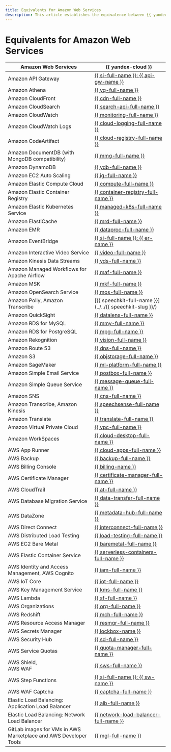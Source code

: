 ```yaml
---
title: Equivalents for Amazon Web Services
description: This article establishes the equivalence between {{ yandex-cloud }} services and Amazon Web Services.
---
```


# Equivalents for Amazon Web Services


| Amazon Web Services | {{ yandex-cloud }} |
|----|----|
| Amazon API Gateway | [{{ si-full-name }}: {{ api-gw-name }}](../../api-gateway/) |
| Amazon Athena | [{{ yq-full-name }}](../../query/) |
| Amazon CloudFront | [{{ cdn-full-name }}](../../cdn/) |
| Amazon CloudSearch | [{{ search-api-full-name }}](../../search-api/) |
| Amazon CloudWatch | [{{ monitoring-full-name }}](../../monitoring/) |
| Amazon CloudWatch Logs | [{{ cloud-logging-full-name }}](../../logging/) |
| Amazon CodeArtifact | [{{ cloud-registry-full-name }}](../../cloud-registry/) |
| Amazon DocumentDB (with MongoDB compatibility) | [{{ mmg-full-name }}](../../storedoc/) |
| Amazon DynamoDB | [{{ ydb-full-name }}](../../ydb/) |
| Amazon EC2 Auto Scaling | [{{ ig-full-name }}](../../compute/concepts/instance-groups/) |
| Amazon Elastic Compute Cloud | [{{ compute-full-name }}](../../compute/) |
| Amazon Elastic Container Registry | [{{ container-registry-full-name }}](../../container-registry/) |
| Amazon Elastic Kubernetes Service | [{{ managed-k8s-full-name }}](../../managed-kubernetes/) |
| Amazon ElastiCache | [{{ mrd-full-name }}](../../managed-redis/) |
| Amazon EMR | [{{ dataproc-full-name }}](../../data-proc/) |
| Amazon EventBridge | [{{ si-full-name }}: {{ er-name }}](../../serverless-integrations/quickstart/eventrouter.md) |
| Amazon Interactive Video Service | [{{ video-full-name }}](../../video/) |
| Amazon Kinesis Data Streams | [{{ yds-full-name }}](../../data-streams/) |
| Amazon Managed Workflows for Apache Airflow | [{{ maf-full-name }}](../../managed-airflow/) |
| Amazon MSK | [{{ mkf-full-name }}](../../managed-kafka/) |
| Amazon OpenSearch Service | [{{ mos-full-name }}](../../managed-opensearch/) |
| Amazon Polly, Amazon Transcribe | [{{ speechkit-full-name }}](../../{{ speechkit-slug }}/) |
| Amazon QuickSight | [{{ datalens-full-name }}](../../datalens/) |
| Amazon RDS for MySQL | [{{ mmy-full-name }}](../../managed-mysql/) |
| Amazon RDS for PostgreSQL | [{{ mpg-full-name }}](../../managed-postgresql/) |
| Amazon Rekognition | [{{ vision-full-name }}](../../vision/) |
| Amazon Route 53 | [{{ dns-full-name }}](../../dns/) |
| Amazon S3 | [{{ objstorage-full-name }}](../../storage/) |
| Amazon SageMaker | [{{ ml-platform-full-name }}](../../datasphere/) |
| Amazon Simple Email Service | [{{ postbox-full-name }}](../../postbox/) |
| Amazon Simple Queue Service | [{{ message-queue-full-name }}](../../message-queue/) |
| Amazon SNS | [{{ cns-full-name }}](../../notifications/) |
| Amazon Transcribe, Amazon Kinesis | [{{ speechsense-full-name }}](../../speechsense/) |
| Amazon Translate | [{{ translate-full-name }}](../../translate/) |
| Amazon Virtual Private Cloud | [{{ vpc-full-name }}](../../vpc/) |
| Amazon WorkSpaces | [{{ cloud-desktop-full-name }}](../../cloud-desktop/) |
| AWS App Runner | [{{ cloud-apps-full-name }}](../../cloud-apps/) |
| AWS Backup | [{{ backup-full-name }}](../../backup/) |
| AWS Billing Console | [{{ billing-name }}](../../billing/) |
| AWS Certificate Manager | [{{ certificate-manager-full-name }}](../../certificate-manager/) |
| AWS CloudTrail | [{{ at-full-name }}](../../audit-trails/) |
| AWS Database Migration Service | [{{ data-transfer-full-name }}](../../data-transfer/) |
| AWS DataZone | [{{ metadata-hub-full-name }}](../../metadata-hub/) |
| AWS Direct Connect | [{{ interconnect-full-name }}](../../interconnect/) |
| AWS Distributed Load Testing | [{{ load-testing-full-name }}](../../load-testing/) |
| AWS EC2 Bare Metal | [{{ baremetal-full-name }}](../../baremetal/) |
| AWS Elastic Container Service | [{{ serverless-containers-full-name }}](../../serverless-containers/) |
| AWS Identity and Access Management, AWS Cognito | [{{ iam-full-name }}](../../iam/) |
| AWS IoT Core | [{{ iot-full-name }}](../../iot-core/) |
| AWS Key Management Service | [{{ kms-full-name }}](../../kms/) |
| AWS Lambda | [{{ sf-full-name }}](../../functions/) |
| AWS Organizations | [{{ org-full-name }}](../../organization/) |
| AWS Redshift | [{{ mch-full-name }}](../../managed-clickhouse/) |
| AWS Resource Access Manager | [{{ resmgr-full-name }}](../../resource-manager/) |
| AWS Secrets Manager | [{{ lockbox-name }}](../../lockbox/) |
| AWS Security Hub | [{{ sd-full-name }}](../../security-deck/) |
| AWS Service Quotas | [{{ quota-manager-full-name }}](../../quota-manager/) |
| AWS Shield,</br>AWS WAF | [{{ sws-full-name }}](../../smartwebsecurity/) |
| AWS Step Functions | [{{ si-full-name }}: {{ sw-name }}](../../serverless-integrations/quickstart/workflows.md) |
| AWS WAF Captcha | [{{ captcha-full-name }}](../../smartcaptcha/) |
| Elastic Load Balancing: Application Load Balancer | [{{ alb-full-name }}](../../application-load-balancer/) |
| Elastic Load Balancing: Network Load Balancer | [{{ network-load-balancer-full-name }}](../../network-load-balancer/) |
| GitLab images for VMs in AWS Marketplace and AWS Developer Tools | [{{ mgl-full-name }}](../../managed-gitlab/) |